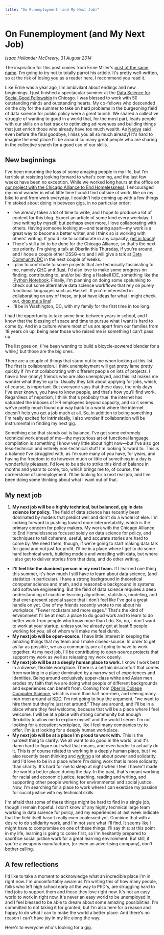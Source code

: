 ```yaml
---
title: "On Funemployment (and My Next Job)"
---
```


On Funemployment (and My Next Job)
===

*Isaac Hollander McCreery, 31 August 2014*

The inspiration for this post comes from Ernie Miller's
[post of the same name](http://erniemiller.org/2013/09/07/on-funemployment-and-my-next-job/).
I'm going to try not to totally parrot his article.  It's pretty well-written, so at the risk of losing you as a reader
here, I recommend you read it.

Like Ernie was a year ago, I'm ambivilant about endings and new beginnings.  I just finished a spectacular summer at the
[Data Science for Social Good Fellowship](http://dssg.io)
in Chicago.  I was blessed to work with 50 outstanding minds and outstanding hearts.  My co-fellows who descended on the
city for the summer to take on hard problems in the burgeoning field of data science for public policy were a great
bunch.  We shared a collective struggle of wanting to good in a world that, for the most part, leads people with our
skills on a fast track to optimizing ad revenues and building things that just enrich those who already have too much
wealth.  As
[Nadya](http://interaction-science.iat.sfu.ca/nadya)
said even before the final goodbye, I miss you all so much already!  It's hard to imagine the next place I'll be around
so many great people who are sharing in the collective search for a good use of our skills.

New beginnings
---

I've been mourning the loss of some amazing people in my life, but I'm terrible at resisting looking forward to what's
coming, and the last few weeks have been no exception.  While we worked long hours at the office on
[our project with the Chicago Alliance to End Homelessness](http://dssg.io/2014/08/20/paths-homelessness.html),
I encouraged my mind wander in what little time I could find outside of work, like on my bike to and from work everyday.
I couldn't help coming up with a few things I'm stoked about doing in between gigs, in no particular order:

- I've already taken a lot of time to write, and I hope to produce a lot of content for this blog.  Expect an article of
  some kind every weekday.  I love writing by myself, but perhaps even more, I love collaborating with others.  Having
  someone looking at—and tearing apart—my work is a great way to become a better writer, and I think so is working with
  others' writing.  If you'd like to collaborate in any capacity,
  [get in touch](mailto:ihm@robotswithhearts.org)!
- There's still a lot to be done for the Chicago Alliance, so that's the next top priority.  I'm giving a talk at
  Oberlin this Thursday, if you're around, and I hope a couple other DSSG-ers and I will give a talk at
  [Data Community DC](http://datacommunitydc.org/blog/)
  in the next couple of weeks.
- I plan to contribute to some projects that are technically fascinating to me, namely
  [GHC](https://ghc.haskell.org/trac/ghc)
  and
  [Rust](https://github.com/rust-lang/rust).
  I'd also love to make some progress on finding, contributing to, and/or building a Haskell IDE, something like the
  [IPython Notebook](http://ipython.org/notebook.html).
  Finally, I'm planning on doing some spelunking to check out some alternative data science workflows that rely on
  purely functional langauges such as Haskell.  If you're interested in collaborating on any of these, or just have
  ideas for what I might check out,
  [drop me a line](mailto:ihm@robotswithhearts.org)!
- I'll be in Washington, DC, with my family for the first time in too long.

I had the opportunity to take some time between years in school, and I know that the blessing of space and time to
pursue what I want is hard to come by.  And in a culture where most of us are apart from our families from 18 years on
up, being near those who raised me is something I can't pass up.

The list goes on, (I've been wanting to build a bicycle-powered blender for a while,) but those are the big ones.

There are a couple of things that stand out to me when looking at this list.  The first is collaboration.  I think
unemployment will get pretty lame pretty quickly if I'm not collaborating with different people on lots of projects.  I
have a few (many) friends who are also unemployed, and this list makes me wonder what they're up to.  Usually they talk
about applying for jobs, which, of course, is important.  But everyone says that these days, the only days I've ever
known, you have to know people, and that's how you'll find work.  Regardless of nepotism, I think that's probably true:
the internet has saturated the inboxes of HR employees beyond capacity, and so it seems we've pretty much found our way
back to a world where the internet doesn't help you get a job much at all.  So, in addition to being something I'm
really excited for intrinsically, I also wonder if collaboration will be instrumental in finding my next gig.

Something else that stands out is balance.  I've got some extremely technical work ahead of me—the mysterious art of
functional language compilation is something I know very little about right now—but I've also got less-technical and
entirely non-technical stuff I'm looking forward to.  This is a balance I've struggled with, as I'm sure many of you
have, for years, and having the freedom to do however much or little of something in a day is wonderfully pleasant.  I'd
love to be able to strike this kind of balance in months and years to come, too, which brings me to, of course, the
cornerstone of unemployment.  I'll be looking for a next real job, and I've been doing some thinking about what I want
out of that.

My next job
---

1. **My next job will be a highly technical, but balanced, gig in data science for policy.**  The field of data science
  has recently been dominated by models that predict well and don't do a whole lot else.  I'm looking forward to pushing
  toward more interpretability, which is the primary concern for policy makers.  My work with the Chicago Alliance to
  End Homelelssness focused solely on data science for policy, and techniques to tell coherent, useful, and accurate
  stories are hard to come by.  We need them, though, if we're going to start making data talk for good and not just for
  profit.  I'll be in a place where I get to do some hard technical work, building models and wrestling with data, but
  where I also get to deliver stories from that data, and do other writing.
- **I'll feel like the dumbest person in my next team.**  If I learned one thing this summer, it's how much I
  still have to learn about data science, (and statistics in particular).  I have a strong background in theoretical
  computer science and math, and a reasonable background in systems and software engineering.  But the field of data
  science requires a deep understanding of machine learning algorithms, statistics, modeling, and that ever-present
  special sauce that I don't feel like I've got a great handle on yet.  One of my friends recently wrote to me about his
  workplace, "Fewer rockstars and more sages." That's the kind of environment I'll be at next: a place to do good work
  and to learn to do better work from people who know more than I do.  So, no, I don't want to work at your startup,
  unless you've already got at least 5 people working for you, all of whom will make me feel dumb.
- **My next job will be open-source.**  I have little interest in keeping the amazing things that my team and I make
  closed-source.  In order to get as far as possible, we as a community are all going to have to work together.  At my
  next job, I'll be contributing to open-source projects that support my work as well as releasing my work openly.
- **My next job will be at a deeply human place to work.**  I know I work best in a diverse, flexible workplace.  There
  is a certain discomfort that comes from working in a place dominated by a narrow set of experiences and identities.
  Being around exclusively upper-class white and Asian men erodes my faith that we are doing what people of different
  backgrounds and experiences can benefit from.  Coming from
  [Oberlin College Computer Science]({!}),
  which is more than half non-men, and seeing many non-men around at
  [KDD](http://www.kdd.org/kdd2014/),
  I'm not going to buy the argument, "we want to hire them but they're just not around."  They are around, and I'll
  be in a place where they feel welcome, because that will be a place where I feel welcome.  I will be at a place with
  strong community but enough flexibility to allow me to explore myself and the world I serve.  I'm not looking for a
  decadent workplace, like I feel many companies try to offer; I'm just looking for a deeply human workplace.
- **My next job will be at a place I'm proud to work with.**  This is the hardest thing to clarify.  We all want to do
  good in the world, and it's damn hard to figure out what that means, and even harder to actually do it.  This is of
  course related to working in a deeply human place, but I've also recently been thinking and
  [writing](2014-08-30-charity-solidarity)
  a lot about power and solidarity, and I'd love to be in a place where I'm doing work that is more solidarity than
  charity.  It's hard for me to sleep at night when I feel I haven't made the world a better place during the day.  In
  the past, that's meant working for racial and economic justice, teaching, reading and writing, and supporting other
  people working for environmental and social justice.  Now, I'm searching for a place to work where I can exercise my
  passion for social justice with my technical skills.

I'm afraid that some of these things might be hard to find in a single job, though I remain hopeful.  I don't know of
any highly technical large team working in data science for policy, and my experiences at
last week indicate that the field itself hasn't really even coalesced yet.  Combine that with a desire to do solidarity
work, and I'm not sure what I'll find.  It seems like I might have to compromise on one of these things.  I'll say this:
at this point in my life, learning is going to come first, so I'm hesitantly prepared to sacrifice social justice work
for a great learning environment.  But still, if you're a weapons manufacturer, (or even an advertising company), don't
bother calling.

A few reflections
---

I'd like to take a moment to acknowledge what an incredible place I'm in right now.  I'm uncomfortably aware as I'm
writing this of how many people, folks who left high school early all the way to PhD's, are struggling hard to find jobs
to support them and those they love right now.  It's not an easy world to work in right now, it's never an easy world to
be unemployed in, and I feel blessed to be able to dream about some amazing possibilities.  I'm committed to not taking
it for granted, but I'm also here for a reason and happy to do what I can to make the world a better place.  And there's
no reason I can't have joy in my life along the way.

Here's to everyone who's looking for a gig.
